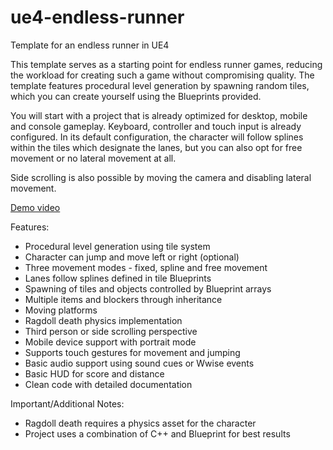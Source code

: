 # ue4-endless-runner
Template for an endless runner in UE4

This template serves as a starting point for endless runner games, reducing the workload for creating such a game without compromising quality. The template features procedural level generation by spawning random tiles, which you can create yourself using the Blueprints provided.

You will start with a project that is already optimized for desktop, mobile and console gameplay. Keyboard, controller and touch input is already configured. In its default configuration, the character will follow splines within the tiles which designate the lanes, but you can also opt for free movement or no lateral movement at all.

Side scrolling is also possible by moving the camera and disabling lateral movement.

[Demo video](https://youtu.be/a2cYvfdjt1o)

Features:
 - Procedural level generation using tile system
 - Character can jump and move left or right (optional)
 - Three movement modes - fixed, spline and free movement
 - Lanes follow splines defined in tile Blueprints
 - Spawning of tiles and objects controlled by Blueprint arrays
 - Multiple items and blockers through inheritance
 - Moving platforms
 - Ragdoll death physics implementation
 - Third person or side scrolling perspective
 - Mobile device support with portrait mode
 - Supports touch gestures for movement and jumping
 - Basic audio support using sound cues or Wwise events
 - Basic HUD for score and distance
 - Clean code with detailed documentation

Important/Additional Notes:
 - Ragdoll death requires a physics asset for the character
 - Project uses a combination of C++ and Blueprint for best results
